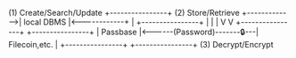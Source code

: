 
(1) Create/Search/Update  +----------------+      (2) Store/Retrieve
           +------------->| local DBMS     |<------------+
           |              +----------------+             |
           |                                             |
           V                                             V
   +----------------+                             +----------------+
   | Passbase       |<------(Password)-------🔒---|  Filecoin,etc. |
   +----------------+                             +----------------+
                        (3) Decrypt/Encrypt
